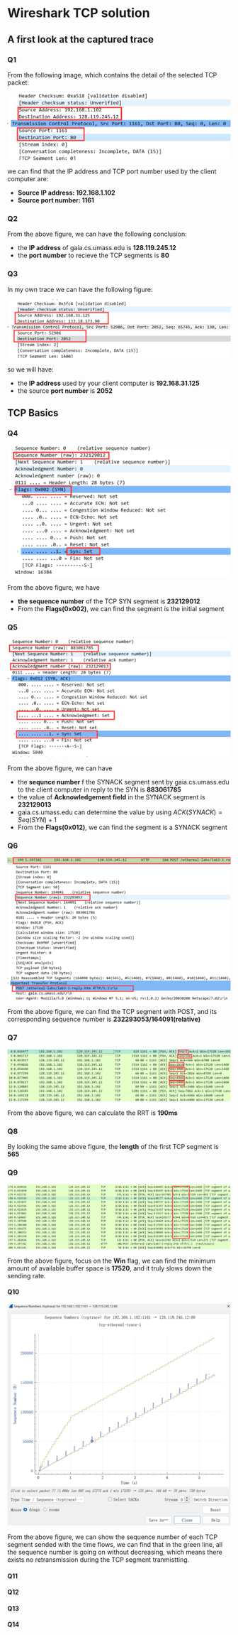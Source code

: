 # Wireshark TCP solution

## A first look at the captured trace 

### Q1

From the following image, which contains the detail of the selected TCP packet:

![](imgs/img1.png)

we can find that the IP address and TCP port number used by the client computer are:

- **Source IP address: 192.168.1.102** 
- **Source port number: 1161**

### Q2

From the above figure, we can have the following conclusion:

- the **IP address** of gaia.cs.umass.edu is **128.119.245.12**
- the **port number** to recieve the TCP segments is **80**

### Q3

In my own trace we can have the following figure:

![](imgs/img2.png)

so we will have:

- the **IP address** used by your client computer is **192.168.31.125**
- the source **port number** is **2052**



## TCP Basics

### Q4

![](imgs/img3.png)

From the above figure, we have 

- **the sequence number** of the TCP SYN segment is **232129012**
- From the **Flags(0x002)**, we can find the segment is the initial segment

### Q5

![](./imgs/img4.png)

From the above figure, we can have

- the **sequnce number** f the SYNACK segment sent by gaia.cs.umass.edu  to the client computer in reply to the SYN is **883061785**
- the value of **Acknowledgement field** in the SYNACK segment is **232129013**
- gaia.cs.umass.edu can determine the value by using $ACK(SYNACK) = Seq(SYN) + 1$
- From the **Flags(0x012)**, we can find the segment is a SYNACK segment

### Q6

![](imgs/img5.png)

From the above figure, we can find the TCP segment with POST, and its corresponding sequence number is **232293053/164091(relative)**

### Q7

![](imgs/img6.png)

From the above figure, we can calculate the RRT is **190ms**

### Q8

By looking the same above figure, the **length** of the first TCP segment is **565**

### Q9

![](imgs/img7.png)

From the above figure, focus on the **Win** flag, we can find the minimum amount of available buffer space is **17520**,  and it truly slows down the sending rate.

#### Q10

![](imgs/img8.png)

From the above figure, we can show the sequence number of each TCP segment sended with the time flows, we can find that in the green line, all the sequence number is going on without decreasing, which means there exists no retransmission during the TCP segment tranmistting.

#### Q11

#### Q12

#### Q13

#### Q14